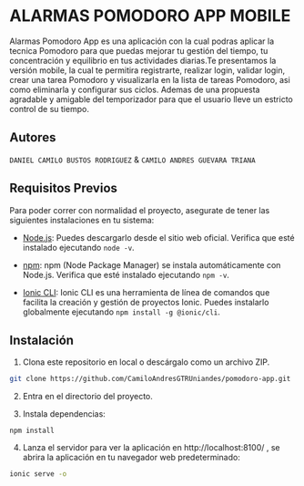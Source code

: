 # ALARMAS POMODORO APP MOBILE

Alarmas Pomodoro App es una aplicación con la cual podras aplicar la tecnica Pomodoro para que puedas mejorar tu gestión del tiempo, tu concentración y equilibrio en tus actividades diarias.Te presentamos la versión mobile, la cual te permitira registrarte, realizar login, validar login, crear una tarea Pomodoro y visualizarla en la lista de tareas Pomodoro, asi como eliminarla y configurar sus ciclos. Ademas de una propuesta agradable y amigable del temporizador para que el usuario lleve un estricto control de su tiempo.

## Autores

`DANIEL CAMILO BUSTOS RODRIGUEZ` & `CAMILO ANDRES GUEVARA TRIANA` 

## Requisitos Previos

Para poder correr con normalidad el proyecto, asegurate de tener las siguientes instalaciones en tu sistema:

- [Node.js](https://nodejs.org/): Puedes descargarlo desde el sitio web oficial.
  Verifica que esté instalado ejecutando `node -v`.

- [npm](https://www.npmjs.com/): npm (Node Package Manager) se instala automáticamente con Node.js. Verifica que esté instalado ejecutando `npm -v`.

- [Ionic CLI](https://ionicframework.com/docs/cli): Ionic CLI es una herramienta de línea de comandos que facilita la creación y gestión de proyectos Ionic. Puedes instalarlo globalmente ejecutando `npm install -g @ionic/cli`.

## Instalación

1. Clona este repositorio en local o descárgalo como un archivo ZIP.

```bash
git clone https://github.com/CamiloAndresGTRUniandes/pomodoro-app.git
```

2. Entra en el directorio del proyecto.

3. Instala dependencias:

```npm install```


4. Lanza el servidor para ver la aplicación en http://localhost:8100/ , se abrira la aplicación en tu navegador web predeterminado:

```bash
ionic serve -o
```
